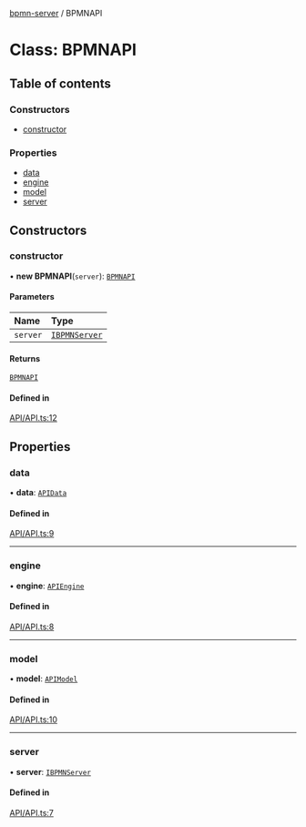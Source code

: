 [bpmn-server](../README.md) / BPMNAPI

# Class: BPMNAPI

## Table of contents

### Constructors

- [constructor](BPMNAPI.md#constructor)

### Properties

- [data](BPMNAPI.md#data)
- [engine](BPMNAPI.md#engine)
- [model](BPMNAPI.md#model)
- [server](BPMNAPI.md#server)

## Constructors

### constructor

• **new BPMNAPI**(`server`): [`BPMNAPI`](BPMNAPI.md)

#### Parameters

| Name | Type |
| :------ | :------ |
| `server` | [`IBPMNServer`](../interfaces/ibpmnserver.md) |

#### Returns

[`BPMNAPI`](BPMNAPI.md)

#### Defined in

[API/API.ts:12](https://github.com/bpmnServer/bpmn-server/blob/b56411b/src/API/API.ts#L12)

## Properties

### data

• **data**: [`APIData`](APIData.md)

#### Defined in

[API/API.ts:9](https://github.com/bpmnServer/bpmn-server/blob/b56411b/src/API/API.ts#L9)

___

### engine

• **engine**: [`APIEngine`](APIEngine.md)

#### Defined in

[API/API.ts:8](https://github.com/bpmnServer/bpmn-server/blob/b56411b/src/API/API.ts#L8)

___

### model

• **model**: [`APIModel`](APIModel.md)

#### Defined in

[API/API.ts:10](https://github.com/bpmnServer/bpmn-server/blob/b56411b/src/API/API.ts#L10)

___

### server

• **server**: [`IBPMNServer`](../interfaces/ibpmnserver.md)

#### Defined in

[API/API.ts:7](https://github.com/bpmnServer/bpmn-server/blob/b56411b/src/API/API.ts#L7)
